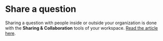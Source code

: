 # Share a question

Sharing a question with people inside or outside your organization is done with the **Sharing & Collaboration** tools of your workspace. [Read the article here](../../workspace/sharing-and-collaboration/).
